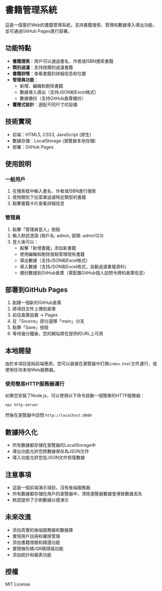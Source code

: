 # 書籍管理系統

這是一個基於Web的書籍管理系統，支持書籍搜索、管理和數據導入導出功能，並可通過GitHub Pages進行部署。

## 功能特點

- **書籍搜索**：用戶可以通過書名、作者或ISBN搜索書籍
- **類別過濾**：支持按類別過濾書籍
- **書籍詳情**：查看書籍的詳細信息和位置
- **管理員功能**：
  - 新增、編輯和刪除書籍
  - 數據導入導出（支持JSON和Excel格式）
  - 數據備份（支持GitHub倉庫備份）
- **響應式設計**：適配不同尺寸的設備

## 技術實現

- 前端：HTML5, CSS3, JavaScript (原生)
- 數據存儲：LocalStorage (瀏覽器本地存儲)
- 部署：GitHub Pages

## 使用說明

### 一般用戶

1. 在搜索框中輸入書名、作者或ISBN進行搜索
2. 使用類別下拉菜單過濾特定類型的書籍
3. 點擊書籍卡片查看詳細信息

### 管理員

1. 點擊「管理員登入」按鈕
2. 輸入默認憑證 (用戶名: admin, 密碼: admin123)
3. 登入後可以：
   - 點擊「新增書籍」添加新書籍
   - 使用編輯和刪除按鈕管理現有書籍
   - 導出數據（支持JSON和Excel格式）
   - 導入數據（支持JSON和Excel格式，自動過濾重複資料）
   - 備份數據到GitHub倉庫（需配置GitHub個人訪問令牌和倉庫信息）

## 部署到GitHub Pages

1. 創建一個新的GitHub倉庫
2. 將項目文件上傳到倉庫
3. 前往倉庫設置 -> Pages
4. 在「Source」部分選擇「main」分支
5. 點擊「Save」按鈕
6. 等待幾分鐘後，您的網站將在提供的URL上可用

## 本地開發

由於本項目是純前端應用，您可以直接在瀏覽器中打開`index.html`文件運行，或使用任何本地Web服務器。

### 使用簡易HTTP服務器運行

如果您安裝了Node.js，可以使用以下命令啟動一個簡單的HTTP服務器：

```bash
npx http-server
```

然後在瀏覽器中訪問 `http://localhost:8080`

## 數據持久化

- 所有數據都存儲在瀏覽器的LocalStorage中
- 導出功能允許您將數據保存為JSON文件
- 導入功能允許您從JSON文件恢復數據

## 注意事項

- 這是一個前端演示項目，沒有後端服務器
- 所有數據都存儲在用戶的瀏覽器中，清除瀏覽器數據會導致數據丟失
- 默認提供了示例數據以便演示

## 未來改進

- 添加真實的後端服務器和數據庫
- 實現用戶註冊和權限管理
- 添加書籍借閱和歸還功能
- 實現條形碼/QR碼掃描功能
- 添加統計和報表功能

## 授權

MIT License